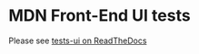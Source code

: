 # MDN Front-End UI tests

Please see [tests-ui on ReadTheDocs](http://kuma.readthedocs.org/en/latest/tests-ui.html)
